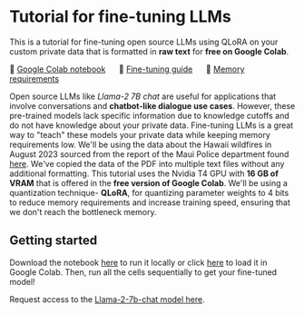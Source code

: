 # Tutorial for fine-tuning LLMs

This is a tutorial for fine-tuning open source LLMs using QLoRA on your custom private data that is formatted in **raw text** for **free on Google Colab**.

🔗  <a href="https://colab.research.google.com/drive/1X51XC2phnD1epk5c1w9J0GnUO0BmrTRM?usp=sharing"> Google Colab notebook</a> &nbsp;&nbsp;&nbsp;&nbsp; 
📄  <a href="https://medium.com/polo-club-of-data-science/fine-tune-llms-for-free-on-custom-text-data-a-step-by-step-tutorial-8a4da6cc83f6"> Fine-tuning guide</a> &nbsp;&nbsp;&nbsp;&nbsp;
🧠  <a href="https://medium.com/polo-club-of-data-science/memory-requirements-for-fine-tuning-llama-2-80f366cba7f5"> Memory requirements</a> &nbsp;&nbsp;&nbsp;&nbsp;



Open source LLMs like *Llama-2 7B chat* are useful for applications that involve conversations and **chatbot-like dialogue use cases**. However, these pre-trained models lack specific information due to knowledge cutoffs and do not have knowledge about your private data. Fine-tuning LLMs is a great way to "teach" these models your private data while keeping memory requirements low. We'll be using the data about the Hawaii wildfires in August 2023 sourced from the report of the Maui Police department found [here](https://medium.com/r?url=http%3A%2F%2Fwww.mauipolice.com%2Fuploads%2F1%2F3%2F1%2F2%2F131209824%2Fpre_aar_master_copy_final_draft_1.23.24.pdf). We've copied the data of the PDF into multiple text files without any additional formatting. This tutorial uses the Nvidia T4 GPU with **16 GB of VRAM** that is offered in the **free version of Google Colab**. We'll be using a quantization technique- **QLoRA**, for quantizing parameter weights to 4 bits to reduce memory requirements and increase training speed, ensuring that we don't reach the bottleneck memory.

## Getting started

Download the notebook [here](https://github.com/Sripal1/Fine-tuning-LLMs/blob/main/Fine_tune_LLMs_on_custom_data.ipynb) to run it locally or click [here](https://colab.research.google.com/drive/1X51XC2phnD1epk5c1w9J0GnUO0BmrTRM?usp=sharing) to load it in Google Colab. Then, run all the cells sequentially to get your fine-tuned model!

 Request access to the [Llama-2-7b-chat model here](https://huggingface.co/meta-llama/Llama-2-7b-chat-hf).


